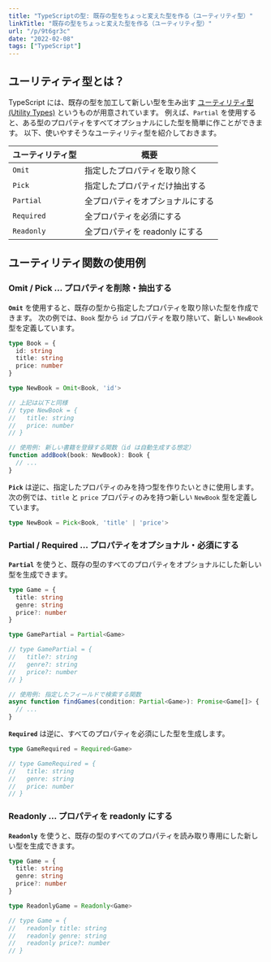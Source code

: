 ```yaml
---
title: "TypeScriptの型: 既存の型をちょっと変えた型を作る（ユーティリティ型）"
linkTitle: "既存の型をちょっと変えた型を作る（ユーティリティ型）"
url: "/p/9t6gr3c"
date: "2022-02-08"
tags: ["TypeScript"]
---
```


ユーリティティ型とは？
----

TypeScript には、既存の型を加工して新しい型を生み出す [ユーティリティ型 (Utility Types)](https://www.typescriptlang.org/docs/handbook/utility-types.html) というものが用意されています。
例えば、`Partial` を使用すると、ある型のプロパティをすべてオプショナルにした型を簡単に作ことができます。
以下、使いやすそうなユーティリティ型を紹介しておきます。

| ユーティリティ型 | 概要 |
| ---- | ---- |
| `Omit` | 指定したプロパティを取り除く |
| `Pick` | 指定したプロパティだけ抽出する |
| `Partial` | 全プロパティをオプショナルにする |
| `Required` | 全プロパティを必須にする |
| `Readonly` | 全プロパティを readonly にする |


ユーティリティ関数の使用例
----

### Omit / Pick ... プロパティを削除・抽出する

__`Omit`__ を使用すると、既存の型から指定したプロパティを取り除いた型を作成できます。
次の例では、`Book` 型から `id` プロパティを取り除いて、新しい `NewBook` 型を定義しています。

```ts
type Book = {
  id: string
  title: string
  price: number
}

type NewBook = Omit<Book, 'id'>

// 上記は以下と同様
// type NewBook = {
//   title: string
//   price: number
// }

// 使用例: 新しい書籍を登録する関数（id は自動生成する想定）
function addBook(book: NewBook): Book {
  // ...
}
```

__`Pick`__ は逆に、指定したプロパティのみを持つ型を作りたいときに使用します。
次の例では、`title` と `price` プロパティのみを持つ新しい `NewBook` 型を定義しています。

```ts
type NewBook = Pick<Book, 'title' | 'price'>
```

### Partial / Required ... プロパティをオプショナル・必須にする

__`Partial`__ を使うと、既存の型のすべてのプロパティをオプショナルにした新しい型を生成できます。

```ts
type Game = {
  title: string
  genre: string
  price?: number
}

type GamePartial = Partial<Game>

// type GamePartial = {
//   title?: string
//   genre?: string
//   price?: number
// }

// 使用例: 指定したフィールドで検索する関数
async function findGames(condition: Partial<Game>): Promise<Game[]> {
  // ...
}
```

__`Required`__ は逆に、すべてのプロパティを必須にした型を生成します。

```ts
type GameRequired = Required<Game>

// type GameRequired = {
//   title: string
//   genre: string
//   price: number
// }
```

### Readonly ... プロパティを readonly にする

__`Readonly`__ を使うと、既存の型のすべてのプロパティを読み取り専用にした新しい型を生成できます。

```ts
type Game = {
  title: string
  genre: string
  price?: number
}

type ReadonlyGame = Readonly<Game>

// type Game = {
//   readonly title: string
//   readonly genre: string
//   readonly price?: number
// }
```

